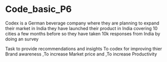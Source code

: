 # Code_basic_P6

Codex is a German beverage company where they are planning to expand their market in India they have launched their product in India covering 10 cities a few months before so they have taken 10k responses from India by doing an survey

Task to  provide recommendations and insights To codex for improving thier Brand awareness ,To increase Market price and ,To increase Productivity 


